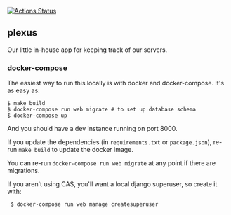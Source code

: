 [![Actions Status](https://github.com/ccnmtl/plexus/workflows/build-and-test/badge.svg)](https://github.com/ccnmtl/plexus/actions)

## plexus

Our little in-house app for keeping track of our servers.

### docker-compose

The easiest way to run this locally is with docker and
docker-compose. It's as easy as:

    $ make build
    $ docker-compose run web migrate # to set up database schema
    $ docker-compose up

And you should have a dev instance running on port 8000.

If you update the dependencies (in `requirements.txt` or
`package.json`), re-run `make build` to update the docker image.

You can re-run `docker-compose run web migrate` at any point if there
are migrations.

If you aren't using CAS, you'll want a local django superuser, so
create it with:

     $ docker-compose run web manage createsuperuser
